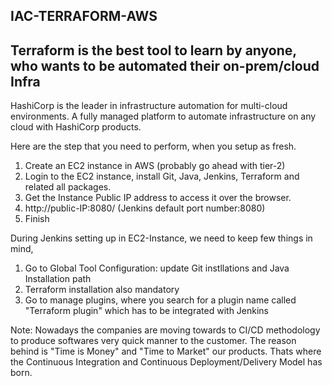 ## IAC-TERRAFORM-AWS

## Terraform is the best tool to learn by anyone, who wants to be automated their on-prem/cloud Infra

HashiCorp is the leader in infrastructure automation for multi-cloud environments. A fully managed platform to automate infrastructure on any cloud with HashiCorp products.

Here are the step that you need to perform, when you setup as fresh.

1) Create an EC2 instance in AWS (probably go ahead with tier-2)
2) Login to the EC2 instance, install Git, Java, Jenkins, Terraform and related all packages.
3) Get the Instance Public IP address to access it over the browser.
4) http://public-IP:8080/  (Jenkins default port number:8080)
5) Finish

During Jenkins setting up in EC2-Instance, we need to keep few things in mind,
1) Go to Global Tool Configuration: update Git instllations and Java Installation path
2) Terraform installation also mandatory
3) Go to manage plugins, where you search for a plugin name called "Terraform plugin" which has to be integrated with Jenkins

Note: Nowadays the companies are moving towards to CI/CD methodology to produce softwares very quick manner to the customer. The reason behind is "Time is Money" and "Time to Market" our products. Thats where the Continuous Integration and Continuous Deployment/Delivery Model has born.




